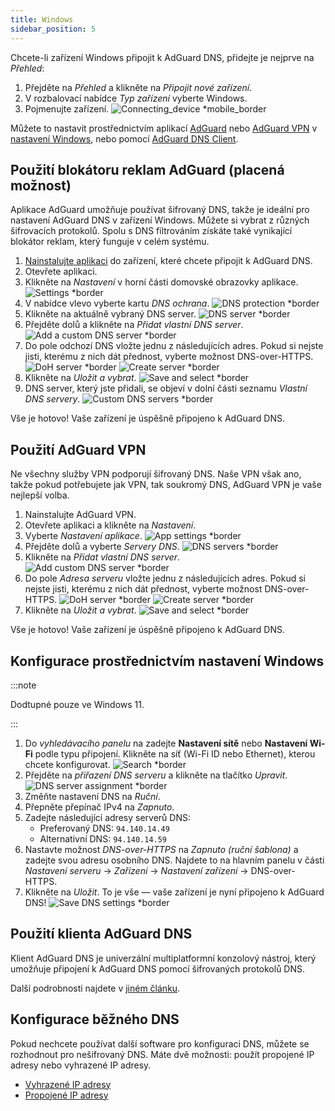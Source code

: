 ```yaml
---
title: Windows
sidebar_position: 5
---
```


Chcete-li zařízení Windows připojit k AdGuard DNS, přidejte je nejprve na _Přehled_:

1. Přejděte na _Přehled_ a klikněte na _Připojit nové zařízení_.
2. V rozbalovací nabídce _Typ zařízení_ vyberte Windows.
3. Pojmenujte zařízení.
    ![Connecting_device \*mobile_border](https://cdn.adtidy.org/content/kb/dns/private/new_dns/connect/windows_ab/choose_windows.png)

Můžete to nastavit prostřednictvím aplikací [AdGuard](#use-adguard-ad-blocker-paid-option) nebo [AdGuard VPN](#use-adguard-vpn) v [nastavení Windows](#configure-via-windows-settings), nebo pomocí [AdGuard DNS Client](#use-adguard-dns-client).

## Použití blokátoru reklam AdGuard (placená možnost)

Aplikace AdGuard umožňuje používat šifrovaný DNS, takže je ideální pro nastavení AdGuard DNS v zařízení Windows. Můžete si vybrat z různých šifrovacích protokolů. Spolu s DNS filtrováním získáte také vynikající blokátor reklam, který funguje v celém systému.

1. [Nainstalujte aplikaci](https://adguard.com/adguard-windows/overview.html) do zařízení, které chcete připojit k AdGuard DNS.
2. Otevřete aplikaci.
3. Klikněte na _Nastavení_ v horní části domovské obrazovky aplikace.
    ![Settings \*border](https://cdn.adtidy.org/content/kb/dns/private/new_dns/connect/windows_ab/windows_step3.png)
4. V nabídce vlevo vyberte kartu _DNS ochrana_.
    ![DNS protection \*border](https://cdn.adtidy.org/content/kb/dns/private/new_dns/connect/windows_ab/windows_step4.png)
5. Klikněte na aktuálně vybraný DNS server.
    ![DNS server \*border](https://cdn.adtidy.org/content/kb/dns/private/new_dns/connect/windows_ab/windows_step5.png)
6. Přejděte dolů a klikněte na _Přidat vlastní DNS server_.
    ![Add a custom DNS server \*border](https://cdn.adtidy.org/content/kb/dns/private/new_dns/connect/windows_ab/windows_step6.png)
7. Do pole odchozí DNS vložte jednu z následujících adres. Pokud si nejste jisti, kterému z nich dát přednost, vyberte možnost DNS-over-HTTPS.
    ![DoH server \*border](https://cdn.adtidy.org/content/kb/dns/private/new_dns/connect/windows_ab/windows_step7_1.png)
    ![Create server \*border](https://cdn.adtidy.org/content/kb/dns/private/new_dns/connect/windows_ab/windows_step7_2.png)
8. Klikněte na _Uložit a vybrat_.
    ![Save and select \*border](https://cdn.adtidy.org/content/kb/dns/private/new_dns/connect/windows_ab/windows_step8.png)
9. DNS server, který jste přidali, se objeví v dolní části seznamu _Vlastní DNS servery_.
    ![Custom DNS servers \*border](https://cdn.adtidy.org/content/kb/dns/private/new_dns/connect/windows_ab/windows_step9.png)

Vše je hotovo! Vaše zařízení je úspěšně připojeno k AdGuard DNS.

## Použití AdGuard VPN

Ne všechny služby VPN podporují šifrovaný DNS. Naše VPN však ano, takže pokud potřebujete jak VPN, tak soukromý DNS, AdGuard VPN je vaše nejlepší volba.

1. Nainstalujte AdGuard VPN.
2. Otevřete aplikaci a klikněte na _Nastavení_.
3. Vyberte _Nastavení aplikace_.
    ![App settings \*border](https://cdn.adtidy.org/content/kb/dns/private/new_dns/connect/windows_vpn/windows_step4.png)
4. Přejděte dolů a vyberte _Servery DNS_.
    ![DNS servers \*border](https://cdn.adtidy.org/content/kb/dns/private/new_dns/connect/windows_vpn/windows_step5.png)
5. Klikněte na _Přidat vlastní DNS server_.
    ![Add custom DNS server \*border](https://cdn.adtidy.org/content/kb/dns/private/new_dns/connect/windows_vpn/windows_step6.png)
6. Do pole _Adresa serveru_ vložte jednu z následujících adres. Pokud si nejste jisti, kterému z nich dát přednost, vyberte možnost DNS-over-HTTPS.
    ![DoH server \*border](https://cdn.adtidy.org/content/kb/dns/private/new_dns/connect/windows_vpn/windows_step7_1.png)
    ![Create server \*border](https://cdn.adtidy.org/content/kb/dns/private/new_dns/connect/windows_vpn/windows_step7_2.png)
7. Klikněte na _Uložit a vybrat_.
    ![Save and select \*border](https://cdn.adtidy.org/content/kb/dns/private/new_dns/connect/windows_vpn/windows_step8.png)

Vše je hotovo! Vaše zařízení je úspěšně připojeno k AdGuard DNS.

## Konfigurace prostřednictvím nastavení Windows

:::note

Dodtupné pouze ve Windows 11.

:::

1. Do _vyhledávacího panelu_ na zadejte **Nastavení sítě** nebo **Nastavení Wi-Fi** podle typu připojení.
    Klikněte na síť (Wi-Fi ID nebo Ethernet), kterou chcete konfigurovat.
    ![Search \*border](https://cdn.adtidy.org/content/kb/dns/private/new_dns/connect/windows_ab/windows_settings_step_1.png)
2. Přejděte na _přiřazení DNS serveru_ a klikněte na tlačítko _Upravit_.
    ![DNS server assignment \*border](https://cdn.adtidy.org/content/kb/dns/private/new_dns/connect/windows_ab/windows_settings_step_2.png)
3. Změňte nastavení DNS na _Ruční_.
4. Přepněte přepínač IPv4 na _Zapnuto_.
5. Zadejte následující adresy serverů DNS:
    - Preferovaný DNS: `94.140.14.49`
    - Alternativní DNS: `94.140.14.59`
6. Nastavte možnost _DNS-over-HTTPS_ na _Zapnuto (ruční šablona)_ a zadejte svou adresu osobního DNS. Najdete to na hlavním panelu v části _Nastavení serveru_ → _Zařízení_ → _Nastavení zařízení_ → DNS-over-HTTPS.
7. Klikněte na _Uložit_. To je vše — vaše zařízení je nyní připojeno k AdGuard DNS!
    ![Save DNS settings \*border](https://cdn.adtidy.org/content/kb/dns/private/new_dns/connect/windows_ab/windows_settings_done.png)

## Použití klienta AdGuard DNS

Klient AdGuard DNS je univerzální multiplatformní konzolový nástroj, který umožňuje připojení k AdGuard DNS pomocí šifrovaných protokolů DNS.

Další podrobnosti najdete v [jiném článku](/dns-client/overview/).

## Konfigurace běžného DNS

Pokud nechcete používat další software pro konfiguraci DNS, můžete se rozhodnout pro nešifrovaný DNS. Máte dvě možnosti: použít propojené IP adresy nebo vyhrazené IP adresy.

- [Vyhrazené IP adresy](/private-dns/connect-devices/other-options/dedicated-ip.md)
- [Propojené IP adresy](/private-dns/connect-devices/other-options/linked-ip.md)
